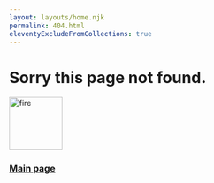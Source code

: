 ```yaml
---
layout: layouts/home.njk
permalink: 404.html
eleventyExcludeFromCollections: true
---
```


<style>
	.fire-image{
		width: 6rem;
		height: 6rem;
		vertical-align: bottom;
	}
</style>

# Sorry this page not found.



<img src="/img/Fire.gif" class="fire-image" alt="fire" loading="lazy">

### [Main page](/)

<!--

Read more: https://www.11ty.dev/docs/quicktips/not-found/

This will work for both GitHub pages and Netlify:

* https://help.github.com/articles/creating-a-custom-404-page-for-your-github-pages-site/
* https://www.netlify.com/docs/redirects/#custom-404

-->
